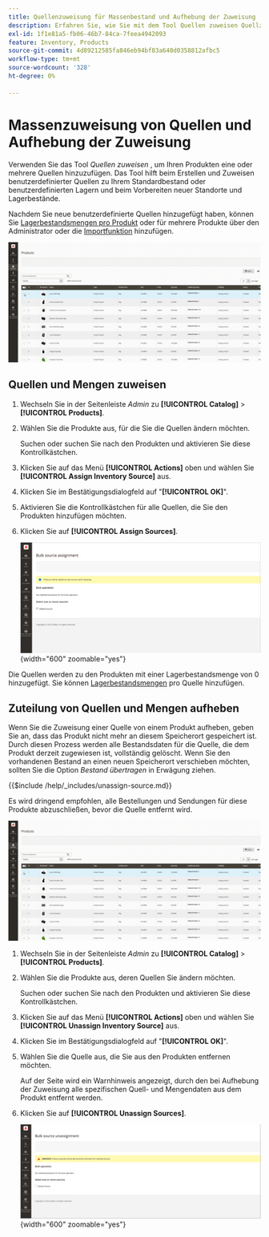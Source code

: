 ```yaml
---
title: Quellenzuweisung für Massenbestand und Aufhebung der Zuweisung
description: Erfahren Sie, wie Sie mit dem Tool Quellen zuweisen Quellzuweisungen für Produkte verwalten können.
exl-id: 1f1e81a5-fb06-46b7-84ca-7feea4942093
feature: Inventory, Products
source-git-commit: 4d89212585fa846eb94bf83a640d0358812afbc5
workflow-type: tm+mt
source-wordcount: '328'
ht-degree: 0%

---
```


# Massenzuweisung von Quellen und Aufhebung der Zuweisung

Verwenden Sie das Tool _Quellen zuweisen_ , um Ihren Produkten eine oder mehrere Quellen hinzuzufügen. Das Tool hilft beim Erstellen und Zuweisen benutzerdefinierter Quellen zu Ihrem Standardbestand oder benutzerdefinierten Lagern und beim Vorbereiten neuer Standorte und Lagerbestände.

Nachdem Sie neue benutzerdefinierte Quellen hinzugefügt haben, können Sie [Lagerbestandsmengen pro Produkt](quantities-assign-per-product.md) oder für mehrere Produkte über den Administrator oder die [Importfunktion](inventory-import-export.md) hinzufügen.

![Hinzufügen von Inventarquellen für ausgewählte Produkte](assets/inventory-bulk-assign-sources.gif)

## Quellen und Mengen zuweisen

1. Wechseln Sie in der Seitenleiste _Admin_ zu **[!UICONTROL Catalog]** > **[!UICONTROL Products]**.

1. Wählen Sie die Produkte aus, für die Sie die Quellen ändern möchten.

   Suchen oder suchen Sie nach den Produkten und aktivieren Sie diese Kontrollkästchen.

1. Klicken Sie auf das Menü **[!UICONTROL Actions]** oben und wählen Sie **[!UICONTROL Assign Inventory Source]** aus.

1. Klicken Sie im Bestätigungsdialogfeld auf &quot;**[!UICONTROL OK]**&quot;.

1. Aktivieren Sie die Kontrollkästchen für alle Quellen, die Sie den Produkten hinzufügen möchten.

1. Klicken Sie auf **[!UICONTROL Assign Sources]**.

   ![Wählen Sie Produkte aus, um Quellen hinzuzufügen](assets/inventory-bulk-assign-sources-summary.png){width="600" zoomable="yes"}

Die Quellen werden zu den Produkten mit einer Lagerbestandsmenge von 0 hinzugefügt. Sie können [Lagerbestandsmengen](quantities-assign-per-product.md) pro Quelle hinzufügen.

## Zuteilung von Quellen und Mengen aufheben

Wenn Sie die Zuweisung einer Quelle von einem Produkt aufheben, geben Sie an, dass das Produkt nicht mehr an diesem Speicherort gespeichert ist. Durch diesen Prozess werden alle Bestandsdaten für die Quelle, die dem Produkt derzeit zugewiesen ist, vollständig gelöscht. Wenn Sie den vorhandenen Bestand an einen neuen Speicherort verschieben möchten, sollten Sie die Option _Bestand übertragen_ in Erwägung ziehen.

{{$include /help/_includes/unassign-source.md}}

Es wird dringend empfohlen, alle Bestellungen und Sendungen für diese Produkte abzuschließen, bevor die Quelle entfernt wird.

![Zuweisung von Quellen für ausgewählte Produkte aufheben](assets/inventory-bulk-unassign-sources.gif)

1. Wechseln Sie in der Seitenleiste _Admin_ zu **[!UICONTROL Catalog]** > **[!UICONTROL Products]**.

1. Wählen Sie die Produkte aus, deren Quellen Sie ändern möchten.

   Suchen oder suchen Sie nach den Produkten und aktivieren Sie diese Kontrollkästchen.

1. Klicken Sie auf das Menü **[!UICONTROL Actions]** oben und wählen Sie **[!UICONTROL Unassign Inventory Source]** aus.

1. Klicken Sie im Bestätigungsdialogfeld auf &quot;**[!UICONTROL OK]**&quot;.

1. Wählen Sie die Quelle aus, die Sie aus den Produkten entfernen möchten.

   Auf der Seite wird ein Warnhinweis angezeigt, durch den bei Aufhebung der Zuweisung alle spezifischen Quell- und Mengendaten aus dem Produkt entfernt werden.

1. Klicken Sie auf **[!UICONTROL Unassign Sources]**.

   ![Entfernen von Quellen aus ausgewählten Produkten](assets/inventory-bulk-unassign-sources-summary.png){width="600" zoomable="yes"}
